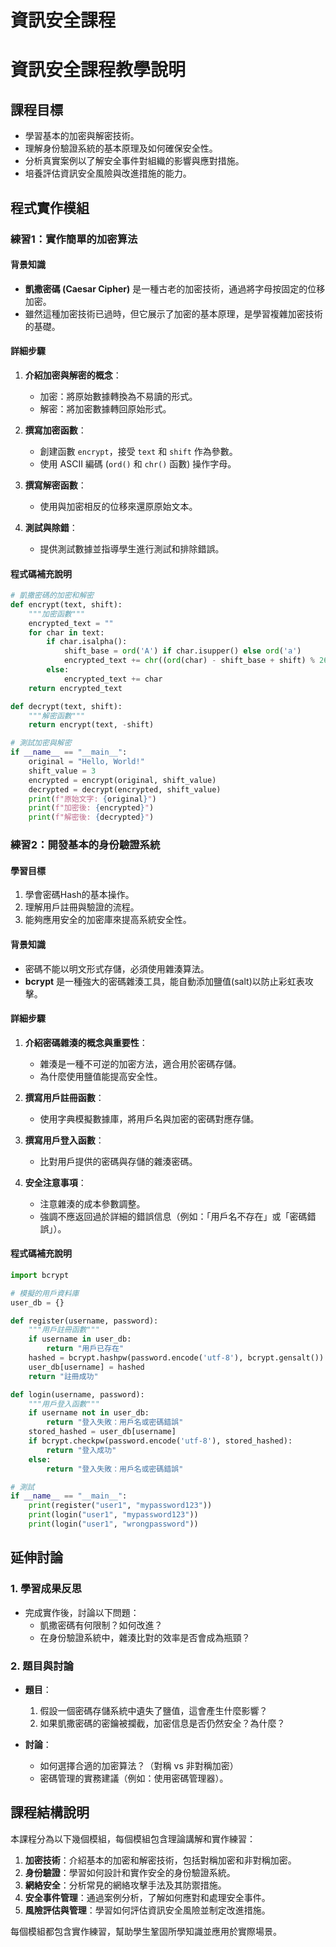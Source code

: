 # 資訊安全課程

# **資訊安全課程教學說明**

## **課程目標**
- 學習基本的加密與解密技術。
- 理解身份驗證系統的基本原理及如何確保安全性。
- 分析真實案例以了解安全事件對組織的影響與應對措施。
- 培養評估資訊安全風險與改進措施的能力。

## **程式實作模組**

### **練習1：實作簡單的加密算法**

#### **背景知識**
- **凱撒密碼 (Caesar Cipher)** 是一種古老的加密技術，通過將字母按固定的位移加密。
- 雖然這種加密技術已過時，但它展示了加密的基本原理，是學習複雜加密技術的基礎。

#### **詳細步驟**
1. **介紹加密與解密的概念**：
   - 加密：將原始數據轉換為不易讀的形式。
   - 解密：將加密數據轉回原始形式。

2. **撰寫加密函數**：
   - 創建函數 `encrypt`，接受 `text` 和 `shift` 作為參數。
   - 使用 ASCII 編碼 (`ord()` 和 `chr()` 函數) 操作字母。

3. **撰寫解密函數**：
   - 使用與加密相反的位移來還原原始文本。

4. **測試與除錯**：
   - 提供測試數據並指導學生進行測試和排除錯誤。

#### **程式碼補充說明**
```python
# 凱撒密碼的加密和解密
def encrypt(text, shift):
    """加密函數"""
    encrypted_text = ""
    for char in text:
        if char.isalpha():
            shift_base = ord('A') if char.isupper() else ord('a')
            encrypted_text += chr((ord(char) - shift_base + shift) % 26 + shift_base)
        else:
            encrypted_text += char
    return encrypted_text

def decrypt(text, shift):
    """解密函數"""
    return encrypt(text, -shift)

# 測試加密與解密
if __name__ == "__main__":
    original = "Hello, World!"
    shift_value = 3
    encrypted = encrypt(original, shift_value)
    decrypted = decrypt(encrypted, shift_value)
    print(f"原始文字: {original}")
    print(f"加密後: {encrypted}")
    print(f"解密後: {decrypted}")
```

### **練習2：開發基本的身份驗證系統**

#### **學習目標**
1. 學會密碼Hash的基本操作。
2. 理解用戶註冊與驗證的流程。
3. 能夠應用安全的加密庫來提高系統安全性。

#### **背景知識**
- 密碼不能以明文形式存儲，必須使用雜湊算法。
- **bcrypt** 是一種強大的密碼雜湊工具，能自動添加鹽值(salt)以防止彩虹表攻擊。

#### **詳細步驟**
1. **介紹密碼雜湊的概念與重要性**：
   - 雜湊是一種不可逆的加密方法，適合用於密碼存儲。
   - 為什麼使用鹽值能提高安全性。

2. **撰寫用戶註冊函數**：
   - 使用字典模擬數據庫，將用戶名與加密的密碼對應存儲。

3. **撰寫用戶登入函數**：
   - 比對用戶提供的密碼與存儲的雜湊密碼。

4. **安全注意事項**：
   - 注意雜湊的成本參數調整。
   - 強調不應返回過於詳細的錯誤信息（例如：「用戶名不存在」或「密碼錯誤」）。

#### **程式碼補充說明**
```python
import bcrypt

# 模擬的用戶資料庫
user_db = {}

def register(username, password):
    """用戶註冊函數"""
    if username in user_db:
        return "用戶已存在"
    hashed = bcrypt.hashpw(password.encode('utf-8'), bcrypt.gensalt())
    user_db[username] = hashed
    return "註冊成功"

def login(username, password):
    """用戶登入函數"""
    if username not in user_db:
        return "登入失敗：用戶名或密碼錯誤"
    stored_hashed = user_db[username]
    if bcrypt.checkpw(password.encode('utf-8'), stored_hashed):
        return "登入成功"
    else:
        return "登入失敗：用戶名或密碼錯誤"

# 測試
if __name__ == "__main__":
    print(register("user1", "mypassword123"))
    print(login("user1", "mypassword123"))
    print(login("user1", "wrongpassword"))
```

## **延伸討論**

### **1. 學習成果反思**
- 完成實作後，討論以下問題：
  - 凱撒密碼有何限制？如何改進？
  - 在身份驗證系統中，雜湊比對的效率是否會成為瓶頸？

### **2. 題目與討論**
- **題目**：
  1. 假設一個密碼存儲系統中遺失了鹽值，這會產生什麼影響？
  2. 如果凱撒密碼的密鑰被攔截，加密信息是否仍然安全？為什麼？

- **討論**：
  - 如何選擇合適的加密算法？（對稱 vs 非對稱加密）
  - 密碼管理的實務建議（例如：使用密碼管理器）。

## **課程結構說明**
本課程分為以下幾個模組，每個模組包含理論講解和實作練習：

1. **加密技術**：介紹基本的加密和解密技術，包括對稱加密和非對稱加密。
2. **身份驗證**：學習如何設計和實作安全的身份驗證系統。
3. **網絡安全**：分析常見的網絡攻擊手法及其防禦措施。
4. **安全事件管理**：通過案例分析，了解如何應對和處理安全事件。
5. **風險評估與管理**：學習如何評估資訊安全風險並制定改進措施。

每個模組都包含實作練習，幫助學生鞏固所學知識並應用於實際場景。
